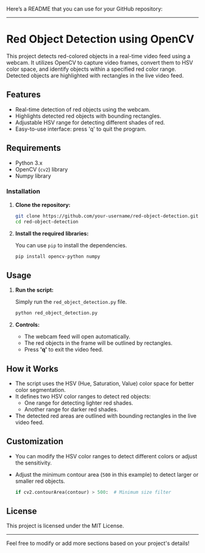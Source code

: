 Here’s a README that you can use for your GitHub repository:

---

# Red Object Detection using OpenCV

This project detects red-colored objects in a real-time video feed using a webcam. It utilizes OpenCV to capture video frames, convert them to HSV color space, and identify objects within a specified red color range. Detected objects are highlighted with rectangles in the live video feed.

## Features

- Real-time detection of red objects using the webcam.
- Highlights detected red objects with bounding rectangles.
- Adjustable HSV range for detecting different shades of red.
- Easy-to-use interface: press 'q' to quit the program.

## Requirements

- Python 3.x
- OpenCV (`cv2`) library
- Numpy library

### Installation

1. **Clone the repository:**

   ```bash
   git clone https://github.com/your-username/red-object-detection.git
   cd red-object-detection
   ```

2. **Install the required libraries:**

   You can use `pip` to install the dependencies.

   ```bash
   pip install opencv-python numpy
   ```

## Usage

1. **Run the script:**

   Simply run the `red_object_detection.py` file.

   ```bash
   python red_object_detection.py
   ```

2. **Controls:**

   - The webcam feed will open automatically.
   - The red objects in the frame will be outlined by rectangles.
   - Press **'q'** to exit the video feed.

## How it Works

- The script uses the HSV (Hue, Saturation, Value) color space for better color segmentation.
- It defines two HSV color ranges to detect red objects:
  - One range for detecting lighter red shades.
  - Another range for darker red shades.
- The detected red areas are outlined with bounding rectangles in the live video feed.

## Customization

- You can modify the HSV color ranges to detect different colors or adjust the sensitivity.
- Adjust the minimum contour area (`500` in this example) to detect larger or smaller red objects.
  
  ```python
  if cv2.contourArea(contour) > 500:  # Minimum size filter
  ```

## License

This project is licensed under the MIT License.

---

Feel free to modify or add more sections based on your project's details!
